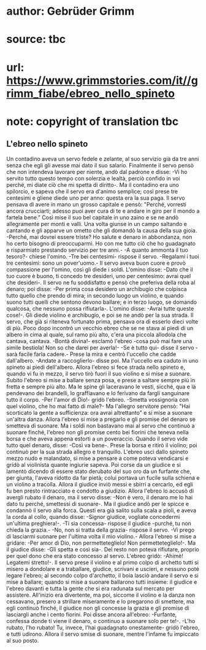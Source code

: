 # author: Gebrüder Grimm
# source: tbc
# url: https://www.grimmstories.com/it//grimm_fiabe/ebreo_nello_spineto
# note: copyright of translation tbc

## L'ebreo nello spineto 

Un contadino aveva un servo fedele e zelante, al suo servizio già da tre
anni senza che egli gli avesse mai dato il suo salario. Finalmente il
servo pensò che non intendeva lavorare per niente, andò dal padrone e
disse: -Vi ho servito tutto questo tempo con solerzia e lealtà, perciò
confido in voi perché‚ mi diate ciò che mi spetta di diritto-. Ma il
contadino era uno spilorcio, e sapeva che il servo era d'animo
semplice; così prese tre centesimi e gliene diede uno per anno: questa
era la sua paga. Il servo pensava di avere in mano un grosso capitale e
pensò: "Perché‚ vorresti ancora crucciarti; adesso puoi aver cura di te
e andare in giro per il mondo a fartela bene." Così mise il suo bel
capitale in uno zaino e se ne andò allegramente per monti e valli. Una
volta giunse in un campo saltando e cantando e gli apparve un ometto che
gli domandò la causa della sua gioia. -Perché‚ mai dovrei essere triste?
Ho salute e denaro in abbondanza, non ho certo bisogno di preoccuparmi.
Ho con me tutto ciò che ho guadagnato e risparmiato prestando servizio
per tre anni.- -A quanto ammonta il tuo tesoro?- chiese l'omino. -Tre
bei centesimi- rispose il servo. -Regalami i tuoi tre centesimi: sono un
pover'uomo.- Il servo aveva buon cuore e provò compassione per
l'omino, così gli diede i soldi. L'omino disse: -Dato che il tuo cuore
è buono, ti concedo tre desideri, uno per centesimo: avrai quel che
desideri-. Il servo ne fu soddisfatto e pensò che preferiva della roba
al denaro; poi disse: -Per prima cosa desidero un archibugio che
colpisca tutto quello che prendo di mira; in secondo luogo un violino, e
quando suono tutti quelli che sentono devono ballare; e in terzo luogo,
se domando qualcosa, che nessuno possa rifiutarla-. L'omino disse:
-Avrai tutte queste cose!-. Gli diede violino e archibugio, e poi se ne
andò per la sua strada. Il servo, che già si riteneva fortunato prima,
pensava ora di esserlo dieci volte di più. Poco dopo incontrò un vecchio
ebreo che se ne stava ai piedi di un albero in cima al quale, sul ramo
più alto, c'era una piccola allodola che cantava, cantava. -Bontà
divina!- esclamò l'ebreo -cosa può mai fare una simile bestiola! Non so
che darei per averla!- -Se è tutto qui- disse il servo -sarà facile
farla cadere.- Prese la mira e centrò l'uccello che cadde dall'albero.
-Andate a raccoglierlo- disse poi. Ma l'uccello era caduto in uno
spineto ai piedi dell'albero. Allora l'ebreo si fece strada nello
spineto e, quando vi fu in mezzo, il servo tirò fuori il suo violino e
si mise a suonare. Subito l'ebreo si mise a ballare senza posa, e prese
a saltare sempre più in fretta e sempre più alto. Ma le spine gli
laceravano le vesti, sicché‚ qua e là pendevano dei brandelli, lo
graffiavano e lo ferivano da fargli sanguinare tutto il corpo. -Per
l'amor di Dio!- gridò l'ebreo. -Smetta vossignoria con quel violino,
che ho mai fatto di male?- Ma l'allegro servitore pensò: "Hai
scorticato la gente a sufficienza: ora avrai altrettanto" e si mise a
suonare un'altra danza. Allora l'ebreo si mise a pregarlo e gli
promise del denaro se smetteva di suonare. Ma i soldi non bastavano mai
al servo che continuò a suonare finché‚ l'ebreo non gli promise cento
bei fiorini che teneva nella borsa e che aveva appena estorti a un
poveraccio. Quando il servo vide tutto quel denaro, disse: -Così va
bene-. Prese la borsa e ritirò il violino; poi continuò per la sua
strada allegro e tranquillo. L'ebreo uscì dallo spineto mezzo nudo e
malandato, si mise a pensare a come poteva vendicarsi e gridò al
violinista quante ingiurie sapeva. Poi corse da un giudice e si lamentò
dicendo di essere stato derubato del suo oro da un furfante che, per
giunta, l'aveva ridotto da far pietà; colui portava un fucile sulla
schiena e un violino a tracolla. Allora il giudice inviò messi e sbirri
a cercarlo, ed egli fu ben presto rintracciato e condotto a giudizio.
Allora l'ebreo lo accusò di avergli rubato il denaro, ma il servo
disse: -Non è vero, il denaro me lo hai dato tu perché‚ smettessi di
suonare-. Ma il giudice andò per le spicce e condannò il servo alla
forca. Questi era già salito sulla scala a pioli, e aveva la corda al
collo, quando disse: -Signor giudice, vogliate concedermi un'ultima
preghiera!-. -Ti sia concessa- rispose il giudice -purché‚ tu non chieda
la grazia.- -No, non si tratta della grazia- rispose il servo. -Vi prego
di lasciarmi suonare per l'ultima volta il mio violino.- Allora
l'ebreo si mise a gridare: -Per amor di Dio, non permetteteglielo! Non
permetteteglielo!-. Ma il giudice disse: -Gli spetta e così sia-. Del
resto non poteva rifiutare, proprio per quel dono che era stato concesso
al servo. L'ebreo gridò: -Ahimè! Legatemi stretto!-. Il servo prese il
violino e al primo colpo di archetto tutti si misero a dondolare e a
traballare, giudice, scrivani e uscieri, e nessuno poté legare l'ebreo;
al secondo colpo d'archetto, il boia lasciò andare il servo e si mise a
ballare; quando si mise a suonare ballarono tutti insieme: il giudice e
l'ebreo davanti e tutta la gente che si era radunata sul mercato per
assistere. All'inizio era divertente, ma poi, siccome il violino e la
danza non cessavano, presero a strillare miseramente e lo pregarono di
smettere, ma egli continuò finché‚ il giudice non gli concesse la grazia
e gli promise di lasciargli anche i cento fiorini. Poi disse ancora
all'ebreo: -Furfante, confessa donde ti viene il denaro, o continuo a
suonare solo per te!-. -L'ho rubato, l'ho rubato! Tu, invece, l'hai
guadagnato onestamente- gridò l'ebreo, e tutti udirono. Allora il servo
smise di suonare, mentre l'infame fu impiccato al suo posto.
